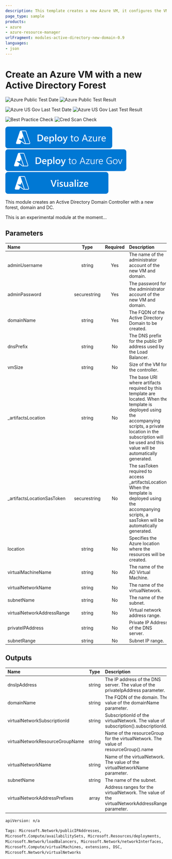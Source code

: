 ```yaml
---
description: This template creates a new Azure VM, it configures the VM to be an Active Directory Domain Controller for a new forest
page_type: sample
products:
- azure
- azure-resource-manager
urlFragment: modules-active-directory-new-domain-0.9
languages:
- json
---
```

# Create an Azure VM with a new Active Directory Forest

![Azure Public Test Date](https://azurequickstartsservice.blob.core.windows.net/badges/modules/active-directory-new-domain/0.9/PublicLastTestDate.svg)
![Azure Public Test Result](https://azurequickstartsservice.blob.core.windows.net/badges/modules/active-directory-new-domain/0.9/PublicDeployment.svg)

![Azure US Gov Last Test Date](https://azurequickstartsservice.blob.core.windows.net/badges/modules/active-directory-new-domain/0.9/FairfaxLastTestDate.svg)
![Azure US Gov Last Test Result](https://azurequickstartsservice.blob.core.windows.net/badges/modules/active-directory-new-domain/0.9/FairfaxDeployment.svg)

![Best Practice Check](https://azurequickstartsservice.blob.core.windows.net/badges/modules/active-directory-new-domain/0.9/BestPracticeResult.svg)
![Cred Scan Check](https://azurequickstartsservice.blob.core.windows.net/badges/modules/active-directory-new-domain/0.9/CredScanResult.svg)

[![Deploy To Azure](https://raw.githubusercontent.com/Azure/azure-quickstart-templates/master/1-CONTRIBUTION-GUIDE/images/deploytoazure.svg?sanitize=true)](https://portal.azure.com/#create/Microsoft.Template/uri/https%3A%2F%2Fraw.githubusercontent.com%2FAzure%2Fazure-quickstart-templates%2Fmaster%2Fmodules%2Factive-directory-new-domain%2F0.9%2Fazuredeploy.json)
[![Deploy To Azure US Gov](https://raw.githubusercontent.com/Azure/azure-quickstart-templates/master/1-CONTRIBUTION-GUIDE/images/deploytoazuregov.svg?sanitize=true)](https://portal.azure.us/#create/Microsoft.Template/uri/https%3A%2F%2Fraw.githubusercontent.com%2FAzure%2Fazure-quickstart-templates%2Fmaster%2Fmodules%2Factive-directory-new-domain%2F0.9%2Fazuredeploy.json)
[![Visualize](https://raw.githubusercontent.com/Azure/azure-quickstart-templates/master/1-CONTRIBUTION-GUIDE/images/visualizebutton.svg?sanitize=true)](http://armviz.io/#/?load=https%3A%2F%2Fraw.githubusercontent.com%2FAzure%2Fazure-quickstart-templates%2Fmaster%2Fmodules%2Factive-directory-new-domain%2F0.9%2Fazuredeploy.json)

This module creates an Active Directory Domain Controller with a new forest, domain and DC.

This is an experimental module at the moment...

## Parameters

| Name | Type | Required | Description |
| :------------- | :----------: | :----------: | :------------- |
| adminUsername | string | Yes | The name of the administrator account of the new VM and domain.|
| adminPassword | securestring | Yes | The password for the administrator account of the new VM and domain.|
| domainName | string | Yes | The FQDN of the Active Directory Domain to be created.|
| dnsPrefix | string | No | The DNS prefix for the public IP address used by the Load Balancer.|
| vmSize | string | No | Size of the VM for the controller.|
| _artifactsLocation | string | No | The base URI where artifacts required by this template are located. When the template is deployed using the accompanying scripts, a private location in the subscription will be used and this value will be automatically generated.|
| _artifactsLocationSasToken | securestring | No | The sasToken required to access _artifactsLocation.  When the template is deployed using the accompanying scripts, a sasToken will be automatically generated.|
| location | string | No | Specifies the Azure location where the resources will be created. |
| virtualMachineName | string | No | The name of the AD Virtual Machine.|
| virtualNetworkName | string | No | The name of the virtualNetwork.|
| subnetName | string | No | The name of the subnet.|
| virtualNetworkAddressRange | string | No | Virtual network address range.|
| privateIPAddress  | string | No | Private IP Address of the DNS server.|
| subnetRange  | string | No | Subnet IP range.|

## Outputs

| Name | Type | Description |
| :------------- | :----------: | :------------- |
| dnsIpAddress | string | The IP address of the DNS server. The value of the privateIpAddress parameter. |
| domainName | string | The FQDN of the domain. The value of the domainName parameter. |
| virtualNetworkSubscriptionId | string | SubscriptionId of the virtualNetwork. The value of subscription().subscriptionId. |
| virtualNetworkResourceGroupName | string | Name of the resourceGroup for the virtualNetwork.  The value of resourceGroup().name |
| virtualNetworkName | string | Name of the virtualNetwork.  The value of the virtualNetworkName parameter. |
| subnetName | string | The name of the subnet.|
| virtualNetworkAddressPrefixes | array | Address ranges for the virtualNetwork. The value of the virtualNetworkAddressRanges parameter. |

```apiVersion: n/a```

`Tags: Microsoft.Network/publicIPAddresses, Microsoft.Compute/availabilitySets, Microsoft.Resources/deployments, Microsoft.Network/loadBalancers, Microsoft.Network/networkInterfaces, Microsoft.Compute/virtualMachines, extensions, DSC, Microsoft.Network/virtualNetworks`